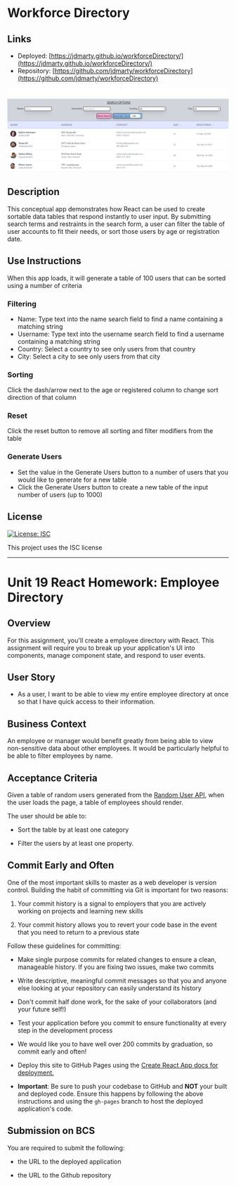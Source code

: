 # Workforce Directory

## Links
- Deployed: [https://jdmarty.github.io/workforceDirectory/](https://jdmarty.github.io/workforceDirectory/)
- Repository: [https://github.com/jdmarty/workforceDirectory](https://github.com/jdmarty/workforceDirectory)

![Deployed Screenshot](https://github.com/jdmarty/workforceDirectory/blob/main/public/deployedScreen.PNG)

## Description
This conceptual app demonstrates how React can be used to create sortable data tables that respond instantly to user input. By submitting search terms and restraints in the search form, a user can filter the table of user accounts to fit their needs, or sort those users by age or registration date.

## Use Instructions
When this app loads, it will generate a table of 100 users that can be sorted using a number of criteria

### Filtering
- Name: Type text into the name search field to find a name containing a matching string
- Username: Type text into the username search field to find a username containing a matching string
- Country: Select a country to see only users from that country
- City: Select a city to see only users from that city

### Sorting
Click the dash/arrow next to the age or registered column to change sort direction of that column

### Reset
Click the reset button to remove all sorting and filter modifiers from the table

### Generate Users
- Set the value in the Generate Users button to a number of users that you would like to generate for a new table
- Click the Generate Users button to create a new table of the input number of users (up to 1000)

## License
[![License: ISC](https://img.shields.io/badge/License-ISC-blue.svg)](https://opensource.org/licenses/ISC)

This project uses the ISC license

---------------------------------------------

# Unit 19 React Homework: Employee Directory

## Overview

For this assignment, you'll create a employee directory with React. This assignment will require you to break up your application's UI into components, manage component state, and respond to user events.

## User Story

* As a user, I want to be able to view my entire employee directory at once so that I have quick access to their information.

## Business Context

An employee or manager would benefit greatly from being able to view non-sensitive data about other employees. It would be particularly helpful to be able to filter employees by name.

## Acceptance Criteria

Given a table of random users generated from the [Random User API](https://randomuser.me/), when the user loads the page, a table of employees should render. 

The user should be able to:

  * Sort the table by at least one category

  * Filter the users by at least one property.

## Commit Early and Often

One of the most important skills to master as a web developer is version control. Building the habit of committing via Git is important for two reasons:

1. Your commit history is a signal to employers that you are actively working on projects and learning new skills

2. Your commit history allows you to revert your code base in the event that you need to return to a previous state

Follow these guidelines for committing:

* Make single purpose commits for related changes to ensure a clean, manageable history. If you are fixing two issues, make two commits

* Write descriptive, meaningful commit messages so that you and anyone else looking at your repository can easily understand its history

* Don't commit half done work, for the sake of your collaborators (and your future self!)

* Test your application before you commit to ensure functionality at every step in the development process

* We would like you to have well over 200 commits by graduation, so commit early and often!

* Deploy this site to GitHub Pages using the [Create React App docs for deployment.](https://create-react-app.dev/docs/deployment/#github-pages)

* **Important**: Be sure to push your codebase to GitHub and **NOT** your built and deployed code. Ensure this happens by following the above instructions and using the `gh-pages` branch to host the deployed application's code.

## Submission on BCS

You are required to submit the following:

* the URL to the deployed application

* the URL to the Github repository
